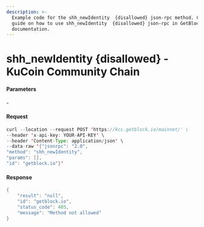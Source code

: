 ```yaml
---
description: >-
  Example code for the shh_newIdentity  {disallowed} json-rpc method. Сomplete
  guide on how to use shh_newIdentity  {disallowed} json-rpc in GetBlock.io Web3
  documentation.
---
```


# shh\_newIdentity {disallowed} - KuCoin Community Chain

#### Parameters

\-

#### Request

```java
curl --location --request POST 'https://kcc.getblock.io/mainnet/' \
--header 'x-api-key: YOUR-API-KEY' \
--header 'Content-Type: application/json' \
--data-raw '{"jsonrpc": "2.0",
"method": "shh_newIdentity",
"params": [],
"id": "getblock.io"}'
```

#### Response

```java
{
    "result": "null",
    "id": "getblock.io",
    "status_code": 405,
    "message": "Method not allowed"
}
```
